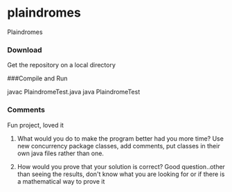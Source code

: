 # plaindromes
Plaindromes


### Download
Get the repository on a local directory

###Compile and Run

javac PlaindromeTest.java
java PlaindromeTest

### Comments

Fun project, loved it

1) What would you do to make the program better had you more time? 
Use new concurrency package classes, add comments, put classes in their own java files rather than one.

2) How would you prove that your solution is correct? 
Good question..other than seeing the results, don't know what you are looking for or if there is a mathematical way to prove it

